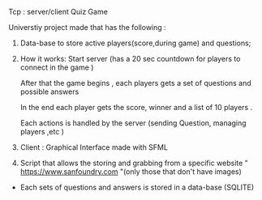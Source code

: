 Tcp  :  server/client Quiz Game

Universtiy project made that has the following  :

1) Data-base to store active players(score,during game) and  questions;

2) How it works:
    Start server (has a 20 sec countdown for players to connect in the game )

    After that the game begins , each players gets a set of questions and possible answers
 
    In the end each player gets the score, winner and a list of 10 players .
 
    Each actions is handled by the server (sending Question, managing players  ,etc )
 
 2) Client : 
 Graphical Interface made with SFML 
 

 3) Script that allows the storing and grabbing from a specific website 
 " https://www.sanfoundry.com "(only those that don't have images)
 
- Each sets of questions and answers is stored in a data-base (SQLITE)



 
 
